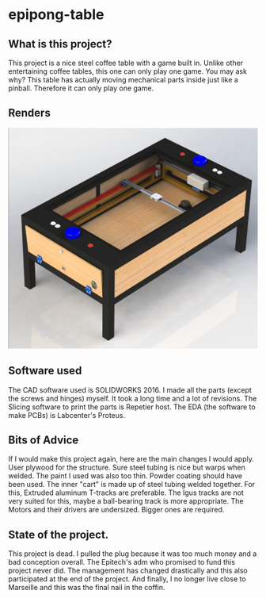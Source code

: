 # epipong-table

## What is this project?
This project is a nice steel coffee table with a game built in.
Unlike other entertaining coffee tables, this one can only play one game.
You may ask why?
This table has actually moving mechanical parts inside just like a pinball.
Therefore it can only play one game.

## Renders
![Render](/RENDER/rendu3.JPG)

## Software used
The CAD software used is SOLIDWORKS 2016. I made all the parts (except the screws and hinges) myself.
It took a long time and a lot of revisions.
The Slicing software to print the parts is Repetier host.
The EDA (the software to make PCBs) is Labcenter's Proteus.

## Bits of Advice
If I would make this project again, here are the main changes I would apply.
User plywood for the structure. Sure steel tubing is nice but warps when welded.
The paint I used was also too thin. Powder coating should have been used.
The inner "cart" is made up of steel tubing welded together. For this, Extruded aluminum T-tracks are preferable. 
The Igus tracks are not very suited for this, maybe a ball-bearing track is more appropriate.
The Motors and their drivers are undersized. Bigger ones are required.

## State of the project.
This project is dead. 
I pulled the plug because it was too much money and a bad conception overall.
The Epitech's adm who promised to fund this project never did.
The management has changed drastically and this also participated at the end of the project.
And finally, I no longer live close to Marseille and this was the final nail in the coffin.
